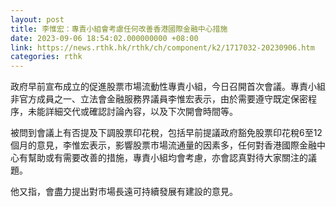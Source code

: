 ```yaml
---
layout: post
title: 李惟宏：專責小組會考慮任何改善香港國際金融中心措施
date: 2023-09-06 18:54:02.000000000 +08:00
link: https://news.rthk.hk/rthk/ch/component/k2/1717032-20230906.htm
categories: rthk
---
```


政府早前宣布成立的促進股票市場流動性專責小組，今日召開首次會議。專責小組非官方成員之一、立法會金融服務界議員李惟宏表示，由於需要遵守既定保密程序，未能詳細交代或確認討論內容，以及下次開會時間等。

被問到會議上有否提及下調股票印花稅，包括早前提議政府豁免股票印花稅6至12個月的意見，李惟宏表示，影響股票市場流通量的因素多，任何對香港國際金融中心有幫助或有需要改善的措施，專責小組均會考慮，亦會認真對待大家關注的議題。

他又指，會盡力提出對市場長遠可持續發展有建設的意見。
